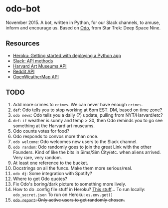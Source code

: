 odo-bot
=======

November 2015. A bot, written in Python, for our Slack channels, to amuse, inform and encourage us. Based on [Odo](https://en.wikipedia.org/wiki/Odo_%28Star_Trek%29), from Star Trek: Deep Space Nine. 

## Resources
* [Heroku: Getting started with deploying a Python app](https://devcenter.heroku.com/articles/getting-started-with-python#introduction)
* [Slack: API methods](https://api.slack.com/methods)
* [Harvard Art Museums API](http://www.harvardartmuseums.org/collections/api)
* [Reddit API](https://www.reddit.com/dev/api)
* [OpenWeatherMap API](http://openweathermap.org/api)


## TODO
1. Add more crimes to `crimes`. We can never have enough `crimes`.
2. `def`: Odo tells you to stop working at 6pm EST. DM, based on time zone?
3. `odo news`: Odo tells you a daily (?) update, pulling from NYT/Harvard/etc?
4. `def`: `if` weather is sunny and temp > 30, then Odo reminds you to go see something at the Harvard art museums.
5. Odo counts votes for food?
6. Odo responds to convos more than once.
7. `odo welcome`: Odo welcomes new users to the Slack channel. 
8. `odo random`: Odo randomly goes to join the great Link with the other Founders. Kind of like the bits in Sims/Sim City/etc. when aliens arrived. Very rare, very random.
9. At least one reference to the bucket.
10. Docstrings on all the funcs. Make them more serious/real.
11. `odo dj`: Some integration with Spotify?
12. Where to get Odo quotes?
13. Fix Odo's boring/dark picture to something more lively.
14. How to do .config file stuff in Heroku? [This stuff](https://devcenter.heroku.com/articles/getting-started-with-python#define-config-vars)... 
  To run locally: `odo_secret.json`
  To run on Heroku: `os.env.get()`
15. ~~`odo report`: Only active users to get randomly chosen.~~
